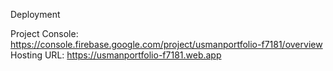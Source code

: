 Deployment

Project Console: https://console.firebase.google.com/project/usmanportfolio-f7181/overview
Hosting URL: https://usmanportfolio-f7181.web.app